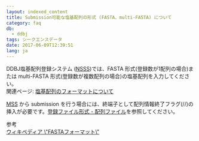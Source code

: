```yaml
---
layout: indexed_content
title: Submission可能な塩基配列の形式 (FASTA、multi-FASTA) について
category: faq
db:
  - ddbj
tags: シークエンスデータ
date: 2017-06-09T12:39:51
lang: ja
---
```


<p>DDBJ塩基配列登録システム (<a href=\"/ddbj/websub.html\">NSSS</a>)では、FASTA 形式(登録数が1配列の場合)または multi-FASTA 形式(登録数が複数配列の場合)の塩基配列を入力してください。<br>
関連ページ: <a href=\"/ddbj/websub-help.html#flow-5-1\">塩基配列のフォーマットについて</a></p>
<p><a href=\"/ddbj/mss.html\">MSS</a> から submission を行う場合には、終端子として配列情報終了フラグ(//)の挿入が必要です。<a href=\"/ddbj/file-format.html#sequence\">登録ファイル形式 - 配列ファイル</a>を参照してください。</p>
<p>参考<br><a href=\"https://ja.wikipedia.org/wiki/FASTA#FASTA.E3.83.95.E3.82.A9.E3.83.BC.E3.83.9E.E3.83.83.E3.83.88\">ウィキペディア \"FASTAフォーマット\"</a></p>
